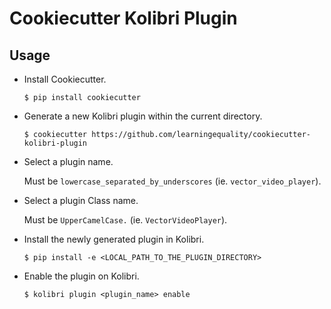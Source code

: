 # Cookiecutter Kolibri Plugin

## Usage

* Install Cookiecutter.

  `$ pip install cookiecutter`


* Generate a new Kolibri plugin within the current directory.

  `$ cookiecutter https://github.com/learningequality/cookiecutter-kolibri-plugin`


* Select a plugin name. 
  
  Must be `lowercase_separated_by_underscores` (ie. `vector_video_player`).


* Select a plugin Class name. 
  
  Must be `UpperCamelCase.` (ie. `VectorVideoPlayer`).


* Install the newly generated plugin in Kolibri.

  `$ pip install -e <LOCAL_PATH_TO_THE_PLUGIN_DIRECTORY>`


* Enable the plugin on Kolibri.

  `$ kolibri plugin <plugin_name> enable`
